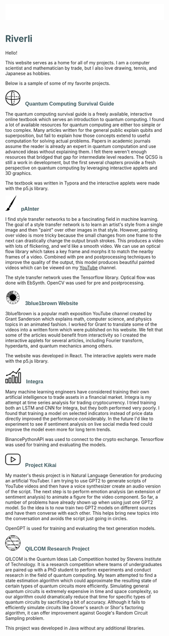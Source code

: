 <iframe height='50' scrolling='no' title='Header' src='header.html' frameborder='no' allowtransparency='true' style='width: 100%; user-select:none;'>Header</iframe>

<style>
@import url('https://fonts.googleapis.com/css2?family=Oxygen:wght@700&display=swap');
a:hover {
    color: #3fa6bf;
    fill: #3fa6bf;
}
h2, h3 {
    font-family: 'Oxygen', sans-serif;
    font-weight: 700;
}
.title > h1, .title > h3 {
    cursor: pointer;
}
.title {
    text-decoration: none;
    color: #3c585e;
    height: 48px;
}
.title > h3, .title > img {
    display: inline;
    margin-right: 15px;
    fill: #3c585e;
}
</style>
<div>
<a id="home-icon" class="title" href="https://riverway.li"><h1>Riverli</h1></a>
</div>


Hello! 

This website serves as a home for all of my projects. I am a computer scientist and mathematician by trade, but I also love drawing, tennis, and Japanese as hobbies. 

Below is a sample of some of my favorite projects.



<div><a target="_blank" href="https://riverway.li/qcsg" class="title"><img src="qc.svg" height="48px"/><h3 style="top: 3px">Quantum Computing Survival Guide</h3></a></div>

The quantum computing survival guide is a freely available, interactive online textbook which serves an introduction to quantum computing. I found a lot of available resources for quantum computing are either too simple or too complex. Many articles written for the general public explain qubits and superposition, but fail to explain how those concepts extend to useful computation for solving actual problems. Papers in academic journals assume the reader is already an expert in quantum computation and use advanced ideas without explaining them. I felt there weren't enough resources that bridged that gap for intermediate level readers. The QCSG is still a work in development, but the first several chapters provide a fresh perspective on quantum computing by leveraging interactive applets and 3D graphics. 

The textbook was written in Typora and the interactive applets were made with the p5.js library.



<div><a target="_blank" href="https://www.youtube.com/channel/UCSrJD5Ic4ClxCpg68tVfvOg" class="title"><img src="paint.svg" height="48px"/><h3 style="top: 3px">pAInter</h3></a></div>

I find style transfer networks to be a fascinating field in machine learning. The goal of a style transfer network is to learn an artist's style from a single image and then "paint" over other images in that style. However, painting over video is more tricky because the small changes from one frame to the next can drastically change the output brush strokes. This produces a video with lots of flickering, and we'd like a smooth video. We can use an optical flow library which takes a key frame and morphs it to match the nearby frames of a video. Combined with pre and postprocessing techniques to improve the quality of the output, this model produces beautiful painted videos which can be viewed on my <a target="_blank" href="https://www.youtube.com/channel/UCSrJD5Ic4ClxCpg68tVfvOg">YouTube</a> channel. 

The style transfer network uses the Tensorflow library. Optical flow was done with EbSynth. OpenCV was used for pre and postprocessing.



<div><a target="_blank" href="https://www.3blue1brown.com/" class="title"><img src="3b1b.svg" height="48px"/><h3 style="top: 4px">3blue1brown Website</h3></a></div>

3blue1brown is a popular math exposition YouTube channel created by Grant Sanderson which explains math, computer science, and physics topics in an animated fashion. I worked for Grant to translate some of the videos into a written form which were published on his website. We felt that some of the articles would benefit from interactivity so I created the interactive applets for several articles, including Fourier transform, hyperdarts, and quantum mechanics among others.

The website was developed in React. The interactive applets were made with the p5.js library.



<div><a target="_blank" href="https://riverway.li/minerva" class="title"><img src="stocks.svg" height="48px"/><h3 style="top: 8px">Integra</h3></a></div>

Many machine learning engineers have considered training their own artificial intelligence to trade assets in a financial market. Integra is my attempt at time series analysis for trading cryptocurrency. I tried training both an LSTM and CNN for Integra, but they both performed very poorly. I found that training a model on selected indicators instead of price data directly improved the performance considerably. In the future I'd like to experiment to see if sentiment analysis on live social media feed could improve the model even more for long term trends.

BinancePythonAPI was used to connect to the crypto exchange. Tensorflow was used for training and evaluating the models.



<div><a target="_blank" href="https://riverway.li/kikai" class="title"><img src="youtube.svg" height="48px"/><h3 style="top: 5px">Project Kikai</h3></a></div>

My master's thesis project is in Natural Language Generation for producing an artificial YouTuber. I am trying to use GPT2 to generate scripts of YouTube videos and then have a voice synthesizer create an audio version of the script. The next step is to perform emotion analysis (an extension of sentiment analysis) to animate a figure for the video component. So far, a number of problems have already shown up when using just one GPT2 model. So the idea is to now train two GPT2 models on different sources and have them converse with each other. This helps bring new topics into the conversation and avoids the script just going in circles.

OpenGPT is used for training and evaluating the text generation models.



<div><a target="_blank" href="https://riverway.li/qilcom/Qilcom_Model.pdf" class="title"><img src="qilcom.svg" height="48px"/><h3 style="top: 5px">QILCOM Research Project</h3></a></div>

QILCOM is the Quantum Ideas Lab Competition hosted by Stevens Institute of Technology. It is a research competition where teams of undergraduates are paired up with a PhD student to perform experiments and conduct research in the field of quantum computing. My team attempted to find a state estimation algorithm which could approximate the resulting state of certain types of quantum circuits more efficiently. Simulating general quantum circuits is extremely expensive in time and space complexity, so our algorithm could dramatically reduce that time for specific types of quantum circuits by sacrificing a bit of accuracy. Although it fails to efficiently simulate circuits like Grover's search or Shor's factoring algorithm, it can offer improvement against Google's Random Circuit Sampling problem.

This project was developed in Java without any additional libraries.

